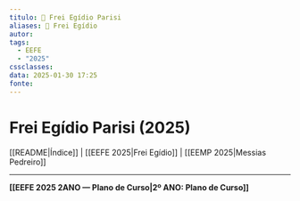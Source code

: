 ```yaml
---
titulo: 📘 Frei Egídio Parisi
aliases: 📘 Frei Egídio
autor: 
tags:
  - EEFE
  - "2025"
cssclasses: 
data: 2025-01-30 17:25
fonte:
---
```


# Frei Egídio Parisi (2025)

[[README|Índice]] | [[EEFE 2025|Frei Egídio]] | [[EEMP 2025|Messias Pedreiro]]

---

**[[EEFE 2025 2ANO — Plano de Curso|2º ANO: Plano de Curso]]**


